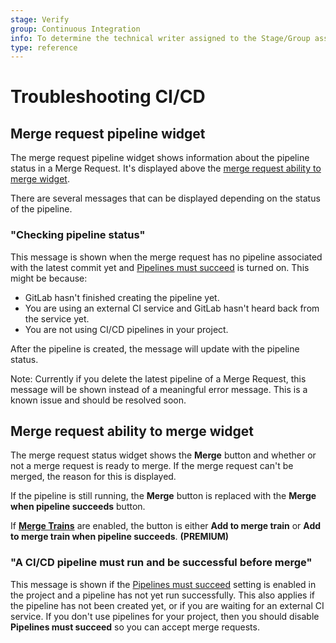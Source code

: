 ```yaml
---
stage: Verify
group: Continuous Integration
info: To determine the technical writer assigned to the Stage/Group associated with this page, see https://about.gitlab.com/handbook/engineering/ux/technical-writing/#designated-technical-writers
type: reference
---
```


# Troubleshooting CI/CD

## Merge request pipeline widget

The merge request pipeline widget shows information about the pipeline status in a Merge Request. It's displayed above the [merge request ability to merge widget](#merge-request-ability-to-merge-widget).

There are several messages that can be displayed depending on the status of the pipeline.

### "Checking pipeline status"

This message is shown when the merge request has no pipeline associated with the latest commit yet and [Pipelines must succeed](../user/project/merge_requests/merge_when_pipeline_succeeds.md#only-allow-merge-requests-to-be-merged-if-the-pipeline-succeeds) is turned on. This might be because:

- GitLab hasn't finished creating the pipeline yet.
- You are using an external CI service and GitLab hasn't heard back from the service yet.
- You are not using CI/CD pipelines in your project.

After the pipeline is created, the message will update with the pipeline status.

Note: Currently if you delete the latest pipeline of a Merge Request, this message will be shown instead of a meaningful error message. This is a known issue and should be resolved soon.

## Merge request ability to merge widget

The merge request status widget shows the **Merge** button and whether or not a merge request is ready to merge. If the merge request can't be merged, the reason for this is displayed.

If the pipeline is still running, the **Merge** button is replaced with the **Merge when pipeline succeeds** button.

If [**Merge Trains**](merge_request_pipelines/pipelines_for_merged_results/merge_trains/index.md) are enabled, the button is either **Add to merge train** or **Add to merge train when pipeline succeeds**. **(PREMIUM)**

### "A CI/CD pipeline must run and be successful before merge"

This message is shown if the [Pipelines must succeed](../user/project/merge_requests/merge_when_pipeline_succeeds.md#only-allow-merge-requests-to-be-merged-if-the-pipeline-succeeds) setting is enabled in the project and a pipeline has not yet run successfully. This also applies if the pipeline has not been created yet, or if you are waiting for an external CI service. If you don't use pipelines for your project, then you should disable **Pipelines must succeed** so you can accept merge requests.
